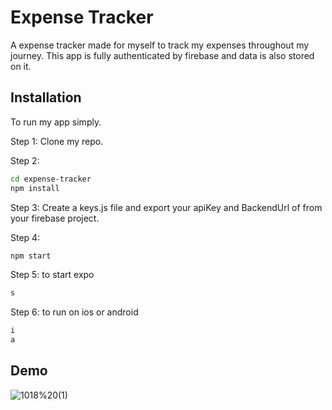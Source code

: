 
# Expense Tracker

A expense tracker made for myself to track my expenses throughout my journey. This app is fully authenticated by firebase and data is also stored on it.


## Installation

To run my app simply.

Step 1: Clone my repo.

Step 2: 
```bash
cd expense-tracker  
npm install 
```

Step 3: Create a keys.js file and export your apiKey and BackendUrl of from your firebase project.

Step 4: 
```bash
npm start
```

Step 5: to start expo 
```bash
s
```
Step 6: to run on ios or android
```bash 
i
a
```

    
## Demo

![1018%20(1)](https://github.com/user-attachments/assets/3ccc2bea-2855-4d85-82d8-d54ed0d966e8)


